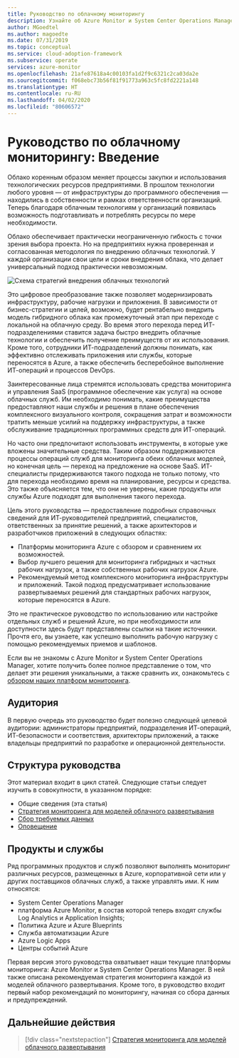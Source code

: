 ```yaml
---
title: Руководство по облачному мониторингу
description: Узнайте об Azure Monitor и System Center Operations Manager и ознакомьтесь с рекомендуемой стратегией мониторинга для каждой модели облачного развертывания.
author: MGoedtel
ms.author: magoedte
ms.date: 07/31/2019
ms.topic: conceptual
ms.service: cloud-adoption-framework
ms.subservice: operate
services: azure-monitor
ms.openlocfilehash: 21afe87618a4c00103fa1d2f9c6321c2ca03da2e
ms.sourcegitcommit: f068ebc73b56f81f91773a963c5fc8fd2221a148
ms.translationtype: HT
ms.contentlocale: ru-RU
ms.lasthandoff: 04/02/2020
ms.locfileid: "80606572"
---
```

# <a name="cloud-monitoring-guide-introduction"></a>Руководство по облачному мониторингу: Введение

Облако коренным образом меняет процессы закупки и использования технологических ресурсов предприятиями. В прошлом технологии любого уровня — от инфраструктуры до программного обеспечения — находились в собственности и рамках ответственности организаций. Теперь благодаря облачным технологиям у организаций появилась возможность подготавливать и потреблять ресурсы по мере необходимости.

Облако обеспечивает практически неограниченную гибкость с точки зрения выбора проекта. Но на предприятиях нужна проверенная и согласованная методология по внедрению облачных технологий. У каждой организации свои цели и сроки внедрения облака, что делает универсальный подход практически невозможным.

![Схема стратегий внедрения облачных технологий](./media/monitoring-management-guidance-cloud-and-on-premises/introduction-cloud-adoption.png)

Это цифровое преобразование также позволяет модернизировать инфраструктуру, рабочие нагрузки и приложения. В зависимости от бизнес-стратегии и целей, возможно, будет рентабельно внедрить модель гибридного облака как промежуточный этап при переходе с локальной на облачную среду. Во время этого перехода перед ИТ-подразделениями ставится задача быстро внедрить облачные технологии и обеспечить получение преимуществ от их использования. Кроме того, сотрудники ИТ-подразделений должны понимать, как эффективно отслеживать приложения или службы, которые переносятся в Azure, а также обеспечить бесперебойное выполнение ИТ-операций и процессов DevOps.

Заинтересованные лица стремятся использовать средства мониторинга и управления SaaS (программное обеспечение как услуга) на основе облачных служб. Им необходимо понимать, какие преимущества предоставляют наши службы и решения в плане обеспечения комплексного визуального контроля, сокращения затрат и возможности тратить меньше усилий на поддержку инфраструктуры, а также обслуживание традиционных программных средств для ИТ-операций.

Но часто они предпочитают использовать инструменты, в которые уже вложены значительные средства. Таким образом поддерживаются процессы операций служб для мониторинга обеих облачных моделей, но конечная цель — переход на предложение на основе SaaS. ИТ-специалисты придерживаются такого подхода не только потому, что для перехода необходимо время на планирование, ресурсы и средства. Это также объясняется тем, что они не уверены, какие продукты или службы Azure подходят для выполнения такого перехода.

Цель этого руководства — предоставление подробных справочных сведений для ИТ-руководителей предприятий, специалистов, ответственных за принятие решений, а также архитекторов и разработчиков приложений в следующих областях:

- Платформы мониторинга Azure с обзором и сравнением их возможностей.
- Выбор лучшего решения для мониторинга гибридных и частных рабочих нагрузок, а также собственных рабочих нагрузок Azure.
- Рекомендуемый метод комплексного мониторинга инфраструктуры и приложений. Такой подход предусматривает использование развертываемых решений для стандартных рабочих нагрузок, которые переносятся в Azure.

Это не практическое руководство по использованию или настройке отдельных служб и решений Azure, но при необходимости или доступности здесь будут представлены ссылки на такие источники. Прочтя его, вы узнаете, как успешно выполнить рабочую нагрузку с помощью рекомендуемых приемов и шаблонов.

Если вы не знакомы с Azure Monitor и System Center Operations Manager, хотите получить более полное представление о том, что делает эти решения уникальными, а также сравнить их, ознакомьтесь с [обзором наших платформ мониторинга](./platform-overview.md).

## <a name="audience"></a>Аудитория

В первую очередь это руководство будет полезно следующей целевой аудитории: администраторы предприятий, подразделения ИТ-операций, ИТ-безопасности и соответствия, архитекторы приложений, а также владельцы предприятий по разработке и операционной деятельности.

## <a name="how-this-guide-is-structured"></a>Структура руководства

Этот материал входит в цикл статей. Следующие статьи следует изучить в совокупности, в указанном порядке:

- Общие сведения (эта статья)
- [Стратегия мониторинга для моделей облачного развертывания](./cloud-models-monitor-overview.md)
- [Сбор требуемых данных](./data-collection.md)
- [Оповещение](./alerting.md)

## <a name="products-and-services"></a>Продукты и службы

Ряд программных продуктов и служб позволяют выполнять мониторинг различных ресурсов, размещенных в Azure, корпоративной сети или у других поставщиков облачных служб, а также управлять ими. К ним относятся:

- System Center Operations Manager
- платформа Azure Monitor, в состав которой теперь входят службы Log Analytics и Application Insights;
- Политика Azure и Azure Blueprints
- Служба автоматизации Azure
- Azure Logic Apps
- Центры событий Azure

Первая версия этого руководства охватывает наши текущие платформы мониторинга: Azure Monitor и System Center Operations Manager. В ней также описана рекомендуемая стратегия мониторинга каждой из моделей облачного развертывания. Кроме того, в руководство входит первый набор рекомендаций по мониторингу, начиная со сбора данных и предупреждений.

## <a name="next-steps"></a>Дальнейшие действия

> [!div class="nextstepaction"]
> [Стратегия мониторинга для моделей облачного развертывания](./cloud-models-monitor-overview.md)
